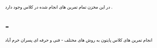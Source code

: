 در این مخزن تمام تمرین های انجام شده در کلاس وجود دارد .
# -
انجام تمرین های کلاس پایتون به روش های مختلف  - فنی و حرفه ای پسران خرم آباد
